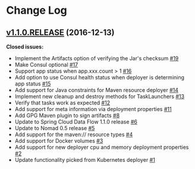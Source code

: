 # Change Log

## [v1.1.0.RELEASE](https://github.com/donovanmuller/spring-cloud-deployer-nomad/tree/v1.1.0.RELEASE) (2016-12-13)
**Closed issues:**

- Implement the Artifacts option of verifying the Jar's checksum [\#19](https://github.com/donovanmuller/spring-cloud-deployer-nomad/issues/19)
- Make Consul optional [\#17](https://github.com/donovanmuller/spring-cloud-deployer-nomad/issues/17)
- Support app status when app.xxx.count \> 1 [\#16](https://github.com/donovanmuller/spring-cloud-deployer-nomad/issues/16)
- Add option to use Consul health status when deployer is determining app status  [\#15](https://github.com/donovanmuller/spring-cloud-deployer-nomad/issues/15)
- Add support for Java constraints for Maven resource deployer [\#14](https://github.com/donovanmuller/spring-cloud-deployer-nomad/issues/14)
- Implement new cleanup and destroy methods for TaskLaunchers [\#13](https://github.com/donovanmuller/spring-cloud-deployer-nomad/issues/13)
- Verify that tasks work as expected [\#12](https://github.com/donovanmuller/spring-cloud-deployer-nomad/issues/12)
- Add support for meta information via deployment properties [\#11](https://github.com/donovanmuller/spring-cloud-deployer-nomad/issues/11)
- Add GPG Maven plugin to sign artifacts [\#8](https://github.com/donovanmuller/spring-cloud-deployer-nomad/issues/8)
- Update to Spring Cloud Data Flow 1.1.0 release [\#6](https://github.com/donovanmuller/spring-cloud-deployer-nomad/issues/6)
- Update to Nomad 0.5 release [\#5](https://github.com/donovanmuller/spring-cloud-deployer-nomad/issues/5)
- Add support for the maven:// resource types [\#4](https://github.com/donovanmuller/spring-cloud-deployer-nomad/issues/4)
- Add support for Docker volumes [\#3](https://github.com/donovanmuller/spring-cloud-deployer-nomad/issues/3)
- Add support for new deployer cpu and memory deployment properties [\#2](https://github.com/donovanmuller/spring-cloud-deployer-nomad/issues/2)
- Update functionality picked from Kubernetes deployer [\#1](https://github.com/donovanmuller/spring-cloud-deployer-nomad/issues/1)
